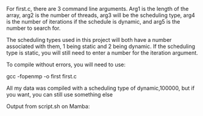 For first.c, there are 3 command line arguments. Arg1 is the length of the array, arg2 is the number of threads, arg3 will be the scheduling type,
arg4 is the number of iterations if the schedule is dynamic, and arg5 is the number to search for.

The scheduling types used in this project will both have a number associated with them, 1 being static and 2 being dynamic. If the scheduling type is static,
you will still need to enter a number for the iteration argument.

To compile without errors, you will need to use:

gcc -fopenmp -o first first.c

All my data was compiled with a scheduling type of dynamic,100000, but if you want, you can still use something else

Output from script.sh on Mamba:

